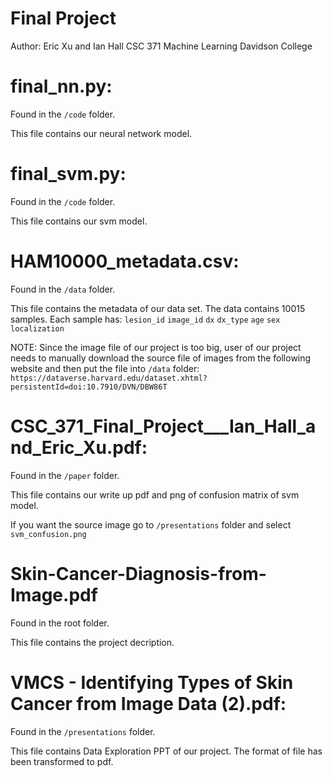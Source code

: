 # Final Project
Author: Eric Xu and Ian Hall
CSC 371 Machine Learning
Davidson College

# final_nn.py:
Found in the `/code` folder.

This file contains our neural network model.

# final_svm.py:
Found in the `/code` folder.

This file contains our svm model.

# HAM10000_metadata.csv:
Found in the `/data` folder.

This file contains the metadata of our data set. The data contains 10015 samples. Each sample has:
    `lesion_id` 
    `image_id` 
    `dx` 
    `dx_type` 
    `age` 
    `sex` 
    `localization` 

NOTE: Since the image file of our project is too big, user of our project needs to manually download the source file of images from
the following website and then put the file into `/data` folder:
`https://dataverse.harvard.edu/dataset.xhtml?persistentId=doi:10.7910/DVN/DBW86T`

# CSC_371_Final_Project___Ian_Hall_and_Eric_Xu.pdf:
Found in the `/paper` folder.

This file contains our write up pdf and png of confusion matrix of svm model.

If you want the source image go to `/presentations` folder and select `svm_confusion.png` 


# Skin-Cancer-Diagnosis-from-Image.pdf
Found in the root folder.

This file contains the project decription.

# VMCS - Identifying Types of Skin Cancer from Image Data (2).pdf:
Found in the `/presentations` folder.

This file contains Data Exploration PPT of our project. The format of file has been transformed to pdf.

